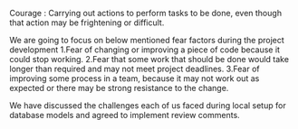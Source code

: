 Courage : Carrying out actions to perform tasks to be done, even though that action may be frightening or difficult.

We are going to focus on below mentioned fear factors during the project development 
1.Fear of changing or improving a piece of code because it could stop working.
2.Fear that some work that should be done would take longer than required and may not meet project deadlines.
3.Fear of improving some process in a team, because it may not work out as expected or there may be strong resistance to the change.

We have discussed the challenges each of us faced during local setup for database models and agreed to implement review comments. 
